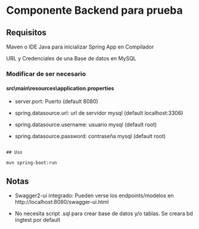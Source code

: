 # Componente Backend para prueba



## Requisitos

Maven o IDE Java para inicializar Spring App en Compilador

URL y Credenciales de una Base de datos en MySQL

### Modificar de ser necesario

#### src\main\resources\application.properties  


- server.port: Puerto (default 8080)

- spring.datasource.url: url de servidor mysql (default localhost:3306)

- spring.datasource.username: usuario mysql (default root)

- spring.datasource.password: contraseña mysql (default root)




 
```

## Uso

mvn spring-boot:run

```

## Notas

- Swagger2-ui integrado: Pueden verse los endpoints/modelos en http://localhost:8080/swagger-ui.html 

- No necesita script .sql para crear base de datos y/o tablas. Se creara bd ingtest por default
